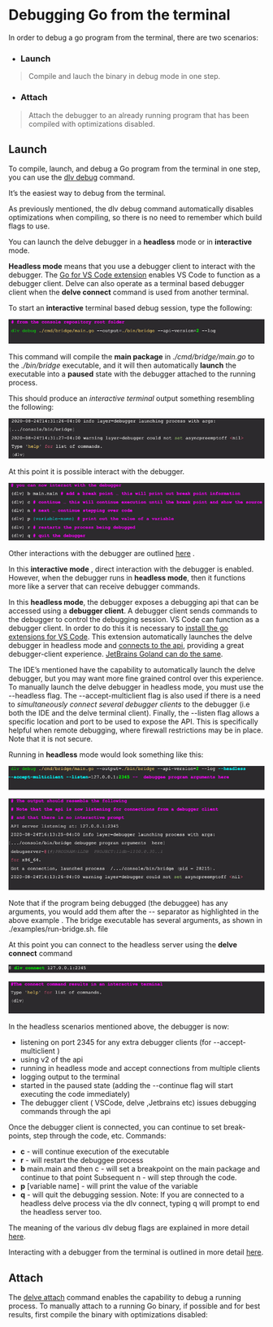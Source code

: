 # Debugging Go from the terminal
In order to debug a go program  from the terminal, there are two scenarios:
- ### Launch
>Compile and lauch the binary in debug mode in one step.
- ### Attach
>Attach the debugger to an already running program that has been compiled with optimizations disabled.

## Launch
To compile, launch, and debug a Go program from the terminal in one step, you can use the [dlv debug](https://github.com/go-delve/delve/blob/master/Documentation/usage/dlv_debug.md) command. 

It’s the easiest way to debug from the terminal. 

As previously mentioned, the dlv debug command automatically disables optimizations when compiling, so there is no need to remember which build flags to use. 

You can launch the delve debugger in a **headless** mode or in **interactive** mode. 

**Headless mode** means that you use a debugger client to interact with the debugger.
The [Go for VS Code extension](https://marketplace.visualstudio.com/items?itemName=golang.go) enables VS Code to function as a debugger client. Delve can also operate as a terminal based debugger client when the **delve connect** command is used from another terminal.

To start an **interactive** terminal based debug session, type the following:

![dlv debug](images/dlv-debug-1.jpg)

This command will compile the **main package** in *./cmd/bridge/main.go* to the *./bin/bridge* executable, and it will then automatically **launch** the executable into a **paused** state with the debugger attached to the running process.

This should produce an *interactive terminal* output something resembling the following:

![dlv debug](images/dlv-debug-2.jpg)

At this point it is possible interact with the debugger.

![dlv debug](images/dlv-debug-3.jpg)

Other interactions with the debugger are outlined [here](https://github.com/go-delve/delve/blob/master/Documentation/cli/README.md) .

In this **interactive mode** , direct interaction with the debugger is enabled. However, when the debugger runs in **headless mode**, then it functions more like a server that can receive debugger commands.

In this **headless mode**, the debugger exposes a debugging api that can be accessed using a **debugger client**. A debugger client sends commands to the debugger to control the debugging session. VS Code can function as a debugger client. In order to do this it is necessary to [install the go extensions for VS Code](https://marketplace.visualstudio.com/items?itemName=golang.Go). This extension automatically launches the delve debugger in headless mode and [connects to the api](https://github.com/go-delve/delve/tree/master/Documentation/api), providing a great debugger-client experience. [JetBrains Goland can do the same](https://www.jetbrains.com/help/go/debugging-code.html). 

The IDE’s mentioned have the capability to automatically launch the delve debugger, but you may want more fine grained control over this experience. To manually launch the delve debugger in headless mode, you must use the --headless flag. The --accept-multiclient flag is also used if there is a need to *simultaneously connect several debugger clients* to the debugger (i.e both the IDE and the delve terminal client). Finally, the --listen flag allows a specific location and port to be used to expose the API. This is specifically helpful when remote debugging, where firewall restrictions may be in place. Note that it is not secure.

Running in **headless** mode would look something like this:

![dlv debug](images/dlv-debug-4.jpg)

![dlv debug](images/dlv-debug-5.jpg)

Note that if the program being debugged (the debuggee) has any arguments, you would add them after the -- separator as highlighted in the above example . The bridge executable has several arguments, as shown in ./examples/run-bridge.sh. file

At this point you can connect to the headless server using the **delve connect** command

![dlv debug](images/dlv-debug-6.jpg)

![dlv debug](images/dlv-debug-7.jpg)

In the headless scenarios mentioned above, the debugger  is now:
- listening on port  2345  for any extra debugger clients (for --accept-multiclient )
- using  v2  of the api
- running in headless mode and accept connections from multiple clients 
- logging output to the terminal
- started in the paused state (adding the --continue flag will start executing the code immediately)
- The debugger client ( VSCode, delve ,Jetbrains etc) issues debugging commands through the api

Once the debugger client is connected, you can continue to set break-points, step through the code, etc. 
Commands: 
- **c** - will continue execution of the executable
- **r** - will restart the debuggee process
- **b** main.main and then c - will set a breakpoint on the main package and continue to that point
Subsequent n - will step through the code. 
- **p** [variable name] - will print the value of the variable 
- **q** - will quit the debugging session. Note: If you are connected to a headless delve process via the dlv connect, typing q will prompt to end the headless server too.

The meaning of the various dlv debug flags are explained in more detail [here](https://github.com/go-delve/delve/blob/master/Documentation/usage/dlv.md).

Interacting with a debugger from the terminal is outlined in more detail [here](https://github.com/go-delve/delve/blob/master/Documentation/cli/README.md).

## Attach

The [delve attach](https://github.com/go-delve/delve/blob/master/Documentation/usage/dlv_attach.md) command enables the capability to debug a running process.
To manually attach to a running Go binary, if possible and for best results, first compile the binary with optimizations disabled:


